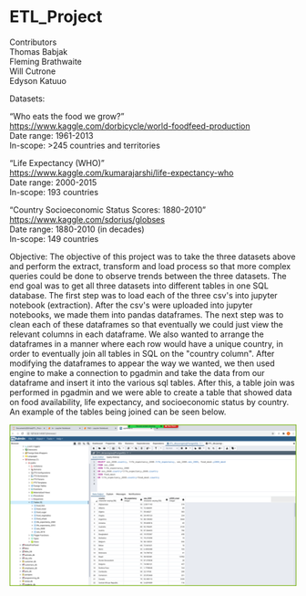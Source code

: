 # ETL_Project
Contributors  
  Thomas Babjak   
  Fleming Brathwaite   
  Will Cutrone   
  Edyson Katuuo   
  
Datasets:

“Who eats the food we grow?”   
https://www.kaggle.com/dorbicycle/world-foodfeed-production   
Date range: 1961-2013   
In-scope: >245 countries and territories

“Life Expectancy (WHO)”   
https://www.kaggle.com/kumarajarshi/life-expectancy-who   
Date range: 2000-2015   
In-scope: 193 countries

“Country Socioeconomic Status Scores: 1880-2010”   
https://www.kaggle.com/sdorius/globses   
Date range: 1880-2010 (in decades)   
In-scope: 149 countries 

Objective:
The objective of this project was to take the three datasets above and perform the extract, transform and load process so that more complex queries could be done to observe trends between the three datasets. The end goal was to get all three datasets into different tables in one SQL database. The first step was to load each of the three csv's into jupyter notebook (extraction). After the csv's were uploaded into jupyter notebooks, we made them into pandas dataframes. The next step was to clean each of these dataframes so that eventually we could just view the relevant columns in each dataframe. We also wanted to arrange the dataframes in a manner where each row would have a unique country, in order to eventually join all tables in SQL on the "country column". After modifying the dataframes to appear the way we wanted, we then used engine to make a connection to pgadmin and take the data from our dataframe and insert it into the various sql tables. After this, a table join was performed in pgadmin and we were able to create a table that showed data on food availability, life expectancy, and socioeconomic status by country. An example of the tables being joined can be seen below.

![table_join.png](images/table_join.png)
